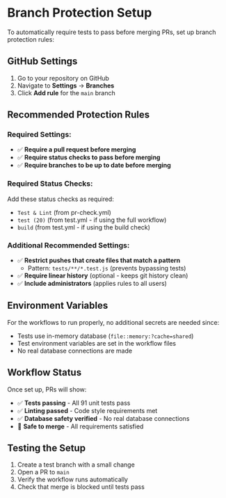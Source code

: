 # Branch Protection Setup

To automatically require tests to pass before merging PRs, set up branch protection rules:

## GitHub Settings

1. Go to your repository on GitHub
2. Navigate to **Settings** → **Branches**
3. Click **Add rule** for the `main` branch

## Recommended Protection Rules

### Required Settings:
- ✅ **Require a pull request before merging**
- ✅ **Require status checks to pass before merging**
- ✅ **Require branches to be up to date before merging**

### Required Status Checks:
Add these status checks as required:
- `Test & Lint` (from pr-check.yml)
- `test (20)` (from test.yml - if using the full workflow)
- `build` (from test.yml - if using the build check)

### Additional Recommended Settings:
- ✅ **Restrict pushes that create files that match a pattern** 
  - Pattern: `tests/**/*.test.js` (prevents bypassing tests)
- ✅ **Require linear history** (optional - keeps git history clean)
- ✅ **Include administrators** (applies rules to all users)

## Environment Variables

For the workflows to run properly, no additional secrets are needed since:
- Tests use in-memory database (`file::memory:?cache=shared`)
- Test environment variables are set in the workflow files
- No real database connections are made

## Workflow Status

Once set up, PRs will show:
- ✅ **Tests passing** - All 91 unit tests pass
- ✅ **Linting passed** - Code style requirements met  
- ✅ **Database safety verified** - No real database connections
- 🚀 **Safe to merge** - All requirements satisfied

## Testing the Setup

1. Create a test branch with a small change
2. Open a PR to `main`
3. Verify the workflow runs automatically
4. Check that merge is blocked until tests pass